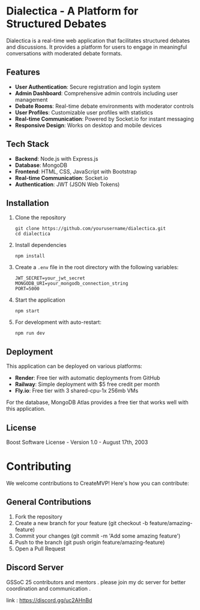 # Dialectica - A Platform for Structured Debates

Dialectica is a real-time web application that facilitates structured debates and discussions. It provides a platform for users to engage in meaningful conversations with moderated debate formats.

## Features

- **User Authentication**: Secure registration and login system
- **Admin Dashboard**: Comprehensive admin controls including user management
- **Debate Rooms**: Real-time debate environments with moderator controls
- **User Profiles**: Customizable user profiles with statistics
- **Real-time Communication**: Powered by Socket.io for instant messaging
- **Responsive Design**: Works on desktop and mobile devices

## Tech Stack

- **Backend**: Node.js with Express.js
- **Database**: MongoDB
- **Frontend**: HTML, CSS, JavaScript with Bootstrap
- **Real-time Communication**: Socket.io
- **Authentication**: JWT (JSON Web Tokens)

## Installation

1. Clone the repository
   ```
   git clone https://github.com/yourusername/dialectica.git
   cd dialectica
   ```

2. Install dependencies
   ```
   npm install
   ```

3. Create a `.env` file in the root directory with the following variables:
   ```
   JWT_SECRET=your_jwt_secret
   MONGODB_URI=your_mongodb_connection_string
   PORT=5000
   ```

4. Start the application
   ```
   npm start
   ```

5. For development with auto-restart:
   ```
   npm run dev
   ```

## Deployment

This application can be deployed on various platforms:

- **Render**: Free tier with automatic deployments from GitHub
- **Railway**: Simple deployment with $5 free credit per month
- **Fly.io**: Free tier with 3 shared-cpu-1x 256mb VMs

For the database, MongoDB Atlas provides a free tier that works well with this application.

## License

Boost Software License - Version 1.0 - August 17th, 2003


# Contributing
We welcome contributions to CreateMVP! Here's how you can contribute:

## General Contributions

1. Fork the repository
2. Create a new branch for your feature (git checkout -b feature/amazing-feature)
3. Commit your changes (git commit -m 'Add some amazing feature')
4. Push to the branch (git push origin feature/amazing-feature)
5. Open a Pull Request

## Discord Server
GSSoC 25 contributors and mentors . please join my dc server for better coordination and communication .

link : https://discord.gg/uc2AHnBd
